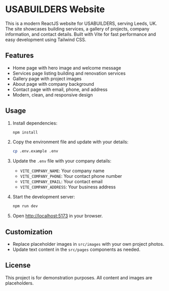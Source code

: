 
# USABUILDERS Website

This is a modern ReactJS website for USABUILDERS, serving Leeds, UK. The site showcases building services, a gallery of projects, company information, and contact details. Built with Vite for fast performance and easy development using Tailwind CSS.

## Features
- Home page with hero image and welcome message
- Services page listing building and renovation services
- Gallery page with project images
- About page with company background
- Contact page with email, phone, and address
- Modern, clean, and responsive design

## Usage
1. Install dependencies:
   ```bash
   npm install
   ```
2. Copy the environment file and update with your details:
   ```bash
   cp .env.example .env
   ```
3. Update the `.env` file with your company details:
   - `VITE_COMPANY_NAME`: Your company name
   - `VITE_COMPANY_PHONE`: Your contact phone number
   - `VITE_COMPANY_EMAIL`: Your contact email
   - `VITE_COMPANY_ADDRESS`: Your business address
   
4. Start the development server:
   ```bash
   npm run dev
   ```
5. Open [http://localhost:5173](http://localhost:5173) in your browser.

## Customization
- Replace placeholder images in `src/images` with your own project photos.
- Update text content in the `src/pages` components as needed.

## License
This project is for demonstration purposes. All content and images are placeholders.
